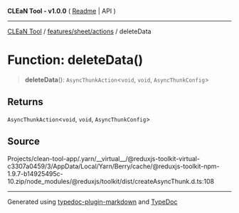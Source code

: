 **CLEaN Tool - v1.0.0** ( [Readme](../../../../README.md) \| API )

***

[CLEaN Tool](../../../../modules.md) / [features/sheet/actions](../README.md) / deleteData

# Function: deleteData()

> **deleteData**(): `AsyncThunkAction`\<`void`, `void`, `AsyncThunkConfig`\>

## Returns

`AsyncThunkAction`\<`void`, `void`, `AsyncThunkConfig`\>

## Source

Projects/clean-tool-app/.yarn/\_\_virtual\_\_/@reduxjs-toolkit-virtual-c3307a0459/3/AppData/Local/Yarn/Berry/cache/@reduxjs-toolkit-npm-1.9.7-b14925495c-10.zip/node\_modules/@reduxjs/toolkit/dist/createAsyncThunk.d.ts:108

***

Generated using [typedoc-plugin-markdown](https://www.npmjs.com/package/typedoc-plugin-markdown) and [TypeDoc](https://typedoc.org/)
